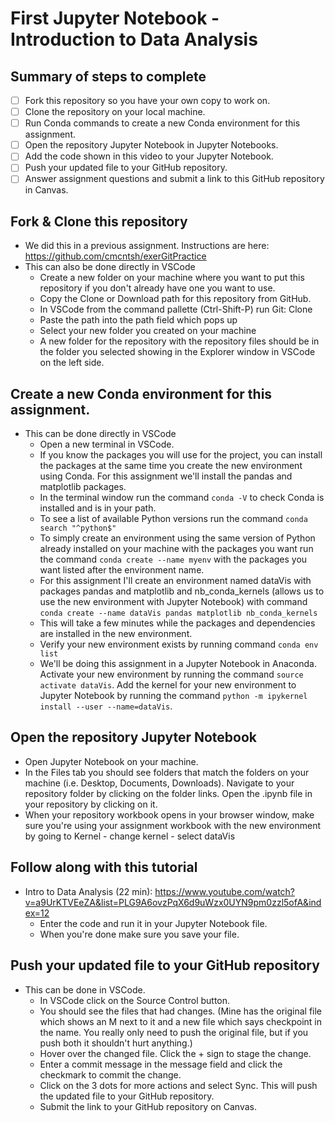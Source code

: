 # First Jupyter Notebook - Introduction to Data Analysis

## Summary of steps to complete

- [ ] Fork this repository so you have your own copy to work on.
- [ ] Clone the repository on your local machine. 
- [ ] Run Conda commands to create a new Conda environment for this assignment.
- [ ] Open the repository Jupyter Notebook in Jupyter Notebooks.
- [ ] Add the code shown in this video to your Jupyter Notebook.
- [ ] Push your updated file to your GitHub repository.
- [ ] Answer assignment questions and submit a link to this GitHub repository in Canvas.

## Fork & Clone this repository

* We did this in a previous assignment. Instructions are here: https://github.com/cmcntsh/exerGitPractice
* This can also be done directly in VSCode
  * Create a new folder on your machine where you want to put this repository if you don't already have one you want to use.
  * Copy the Clone or Download path for this repository from GitHub.
  * In VSCode from the command pallette (Ctrl-Shift-P) run Git: Clone
  * Paste the path into the path field which pops up
  * Select your new folder you created on your machine
  * A new folder for the repository with the repository files should be in the folder you selected showing in the Explorer window in VSCode on the left side.

## Create a new Conda environment for this assignment.

* This can be done directly in VSCode
  * Open a new terminal in VSCode.
  * If you know the packages you will use for the project, you can install the packages at the same time you create the new environment using Conda. For this assignment we'll install the pandas and matplotlib packages.
  * In the terminal window run the command `conda -V` to check Conda is installed and is in your path.
  * To see a list of available Python versions run the command `conda search "^python$"`
  * To simply create an environment using the same version of Python already installed on your machine with the packages you want run the command `conda create --name myenv` with the packages you want listed after the environment name.
  * For this assignment I'll create an environment named dataVis with packages pandas and matplotlib and nb_conda_kernels (allows us to use the new environment with Jupyter Notebook) with command `conda create --name dataVis pandas matplotlib nb_conda_kernels`
  * This will take a few minutes while the packages and dependencies are installed in the new environment.
  * Verify your new environment exists by running command `conda env list`
  * We'll be doing this assignment in a Jupyter Notebook in Anaconda. Activate your new environment by running the command `source activate dataVis`. Add the kernel for your new environment to Jupyter Notebook by running the command `python -m ipykernel install --user --name=dataVis`.
  
## Open the repository Jupyter Notebook
* Open Jupyter Notebook on your machine.
* In the Files tab you should see folders that match the folders on your machine (i.e. Desktop, Documents, Downloads). Navigate to your repository folder by clicking on the folder links. Open the .ipynb file in your repository by clicking on it.
* When your repository workbook opens in your browser window, make sure you're using your assignment workbook with the new environment by going to Kernel - change kernel - select dataVis


## Follow along with this tutorial

* Intro to Data Analysis (22 min): https://www.youtube.com/watch?v=a9UrKTVEeZA&list=PLG9A6ovzPqX6d9uWzx0UYN9pm0zzl5ofA&index=12
  * Enter the code and run it in your Jupyter Notebook file.
  * When you're done make sure you save your file.

## Push your updated file to your GitHub repository

* This can be done in VSCode.
  * In VSCode click on the Source Control button.
  * You should see the files that had changes. (Mine has the original file which shows an M next to it and a new file which says checkpoint in the name. You really only need to push the original file, but if you push both it shouldn't hurt anything.)
  * Hover over the changed file. Click the + sign to stage the change.
  * Enter a commit message in the message field and click the checkmark to commit the change.
  * Click on the 3 dots for more actions and select Sync. This will push the updated file to your GitHub repository.
  * Submit the link to your GitHub repository on Canvas.


